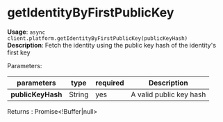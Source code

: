 # getIdentityByFirstPublicKey

**Usage**: `async client.platform.getIdentityByFirstPublicKey(publicKeyHash)`  
**Description**: Fetch the identity using the public key hash of the identity's first key

Parameters:

| parameters        | type   | required | Description             |
| ----------------- | ------ | -------- | ----------------------- |
| **publicKeyHash** | String | yes      | A valid public key hash |

Returns : Promise\<!Buffer|null>